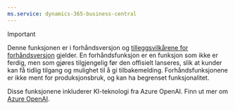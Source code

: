 ```yaml
---
ms.service: dynamics-365-business-central
---
```

> [!IMPORTANT]
> Denne funksjonen er i forhåndsversjon og [tilleggsvilkårene for forhåndsversjon](https://go.microsoft.com/fwlink/?linkid=2189520) gjelder. En forhåndsfunksjon er en funksjon som ikke er ferdig, men som gjøres tilgjengelig før den offisielt lanseres, slik at kunder kan få tidlig tilgang og mulighet til å gi tilbakemelding. Forhåndsfunksjonene er ikke ment for produksjonsbruk, og kan ha begrenset funksjonalitet.
>
> Disse funksjonene inkluderer KI-teknologi fra Azure OpenAI. Finn ut mer om [Azure OpenAI](/legal/cognitive-services/openai/transparency-note).
